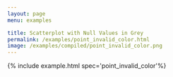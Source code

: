 ```yaml
---
layout: page
menu: examples

title: Scatterplot with Null Values in Grey
permalink: /examples/point_invalid_color.html
image: /examples/compiled/point_invalid_color.png
---
```




{% include example.html spec='point_invalid_color'%}

